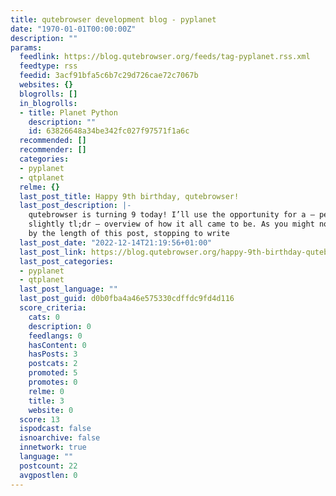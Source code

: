 ```yaml
---
title: qutebrowser development blog - pyplanet
date: "1970-01-01T00:00:00Z"
description: ""
params:
  feedlink: https://blog.qutebrowser.org/feeds/tag-pyplanet.rss.xml
  feedtype: rss
  feedid: 3acf91bfa5c6b7c29d726cae72c7067b
  websites: {}
  blogrolls: []
  in_blogrolls:
  - title: Planet Python
    description: ""
    id: 63826648a34be342fc027f97571f1a6c
  recommended: []
  recommender: []
  categories:
  - pyplanet
  - qtplanet
  relme: {}
  last_post_title: Happy 9th birthday, qutebrowser!
  last_post_description: |-
    qutebrowser is turning 9 today! I’ll use the opportunity for a – perhaps
    slightly tl;dr – overview of how it all came to be. As you might notice
    by the length of this post, stopping to write
  last_post_date: "2022-12-14T21:19:56+01:00"
  last_post_link: https://blog.qutebrowser.org/happy-9th-birthday-qutebrowser.html
  last_post_categories:
  - pyplanet
  - qtplanet
  last_post_language: ""
  last_post_guid: d0b0fba4a46e575330cdffdc9fd4d116
  score_criteria:
    cats: 0
    description: 0
    feedlangs: 0
    hasContent: 0
    hasPosts: 3
    postcats: 2
    promoted: 5
    promotes: 0
    relme: 0
    title: 3
    website: 0
  score: 13
  ispodcast: false
  isnoarchive: false
  innetwork: true
  language: ""
  postcount: 22
  avgpostlen: 0
---
```

